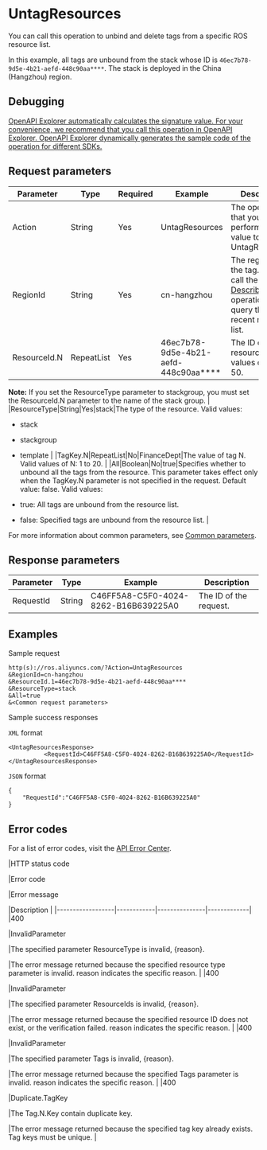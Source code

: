 # UntagResources

You can call this operation to unbind and delete tags from a specific ROS resource list.

In this example, all tags are unbound from the stack whose ID is `46ec7b78-9d5e-4b21-aefd-448c90aa****`. The stack is deployed in the China \(Hangzhou\) region.

## Debugging

[OpenAPI Explorer automatically calculates the signature value. For your convenience, we recommend that you call this operation in OpenAPI Explorer. OpenAPI Explorer dynamically generates the sample code of the operation for different SDKs.](https://api.aliyun.com/#product=ROS&api=UntagResources&type=RPC&version=2019-09-10)

## Request parameters

|Parameter|Type|Required|Example|Description|
|---------|----|--------|-------|-----------|
|Action|String|Yes|UntagResources|The operation that you want to perform. Set the value to UntagResources. |
|RegionId|String|Yes|cn-hangzhou|The region ID of the tag. You can call the [DescribeRegions](~~131035~~) operation to query the most recent region list. |
|ResourceId.N|RepeatList|Yes|46ec7b78-9d5e-4b21-aefd-448c90aa\*\*\*\*|The ID of resource N. Valid values of N: 1 to 50.

 **Note:** If you set the ResourceType parameter to stackgroup, you must set the ResourceId.N parameter to the name of the stack group. |
|ResourceType|String|Yes|stack|The type of the resource. Valid values:

 -   stack
-   stackgroup
-   template |
|TagKey.N|RepeatList|No|FinanceDept|The value of tag N. Valid values of N: 1 to 20. |
|All|Boolean|No|true|Specifies whether to unbound all the tags from the resource. This parameter takes effect only when the TagKey.N parameter is not specified in the request. Default value: false. Valid values:

 -   true: All tags are unbound from the resource list.
-   false: Specified tags are unbound from the resource list. |

For more information about common parameters, see [Common parameters](~~131957~~).

## Response parameters

|Parameter|Type|Example|Description|
|---------|----|-------|-----------|
|RequestId|String|C46FF5A8-C5F0-4024-8262-B16B639225A0|The ID of the request. |

## Examples

Sample request

```
http(s)://ros.aliyuncs.com/?Action=UntagResources
&RegionId=cn-hangzhou
&ResourceId.1=46ec7b78-9d5e-4b21-aefd-448c90aa****
&ResourceType=stack
&All=true
&<Common request parameters>
```

Sample success responses

`XML` format

```
<UntagResourcesResponse>
		  <RequestId>C46FF5A8-C5F0-4024-8262-B16B639225A0</RequestId>
</UntagResourcesResponse>
```

`JSON` format

```
{
	"RequestId":"C46FF5A8-C5F0-4024-8262-B16B639225A0"
}
```

## Error codes

For a list of error codes, visit the [API Error Center](https://error-center.alibabacloud.com/status/product/ROS).

|HTTP status code

|Error code

|Error message

|Description |
|------------------|------------|---------------|-------------|
|400

|InvalidParameter

|The specified parameter ResourceType is invalid, \{reason\}.

|The error message returned because the specified resource type parameter is invalid. reason indicates the specific reason. |
|400

|InvalidParameter

|The specified parameter ResourceIds is invalid, \{reason\}.

|The error message returned because the specified resource ID does not exist, or the verification failed. reason indicates the specific reason. |
|400

|InvalidParameter

|The specified parameter Tags is invalid, \{reason\}.

|The error message returned because the specified Tags parameter is invalid. reason indicates the specific reason. |
|400

|Duplicate.TagKey

|The Tag.N.Key contain duplicate key.

|The error message returned because the specified tag key already exists. Tag keys must be unique. |


